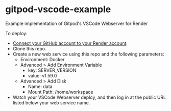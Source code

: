 # gitpod-vscode-example
Example implementation of Gitpod's VSCode Webserver for Render

To deploy:
- [Connect your GitHub account to your Render account](https://render.com/docs/github).
- Clone this repo.
- Create a new web service using this repo and the following parameters:
  - Environment: Docker
  - Advanced > Add Environment Variable
    - key: SERVER_VERSION 
    - value: v1.59.0
  - Advanced > Add Disk
    - Name: data
    - Mount Path: /home/workspace
- Watch your VSCode Webserver deploy, and then log in at the public URL listed below your web service name.
